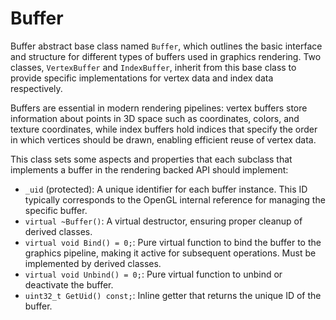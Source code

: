 
# Buffer 

Buffer abstract base class named `Buffer`, which outlines the basic interface and structure for different types of buffers used in graphics rendering. Two classes, `VertexBuffer` and `IndexBuffer`, inherit from this base class to provide specific implementations for vertex data and index data respectively.

Buffers are essential in modern rendering pipelines: vertex buffers store information about points in 3D space such as coordinates, colors, and texture coordinates, while index buffers hold indices that specify the order in which vertices should be drawn, enabling efficient reuse of vertex data.

This class sets some aspects and properties that each subclass that implements a buffer in the rendering backed API should implement: 

- `_uid` (protected): A unique identifier for each buffer instance. This ID typically corresponds to the OpenGL internal reference for managing the specific buffer.
- `virtual ~Buffer()`: A virtual destructor, ensuring proper cleanup of derived classes.
- `virtual void Bind() = 0;`: Pure virtual function to bind the buffer to the graphics pipeline, making it active for subsequent operations. Must be implemented by derived classes.
- `virtual void Unbind() = 0;`: Pure virtual function to unbind or deactivate the buffer.
- `uint32_t GetUid() const;`: Inline getter that returns the unique ID of the buffer.